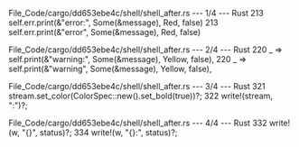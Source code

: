 File_Code/cargo/dd653ebe4c/shell/shell_after.rs --- 1/4 --- Rust
213         self.err.print(&"error:", Some(&message), Red, false)                                                                                            213         self.err.print(&"error", Some(&message), Red, false)

File_Code/cargo/dd653ebe4c/shell/shell_after.rs --- 2/4 --- Rust
220             _ => self.print(&"warning:", Some(&message), Yellow, false),                                                                                 220             _ => self.print(&"warning", Some(&message), Yellow, false),

File_Code/cargo/dd653ebe4c/shell/shell_after.rs --- 3/4 --- Rust
                                                                                                                                                             321                     stream.set_color(ColorSpec::new().set_bold(true))?;
                                                                                                                                                             322                     write!(stream, ":")?;

File_Code/cargo/dd653ebe4c/shell/shell_after.rs --- 4/4 --- Rust
332                     write!(w, "{}", status)?;                                                                                                            334                     write!(w, "{}:", status)?;

